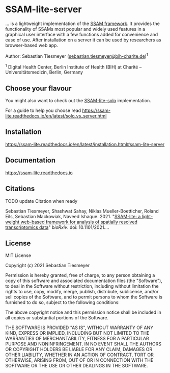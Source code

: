 # SSAM-lite-server

... is a lightweight implementation of the [SSAM framework](https://www.nature.com/articles/s41467-021-23807-4).
It provides the functionality of SSAMs most popular and widely used features in a graphical user interface
with a few functions added for convenience and ease of use. After installation on a server it can be used by 
researchers as browser-based web app.


Author: Sebastian Tiesmeyer (sebastian.tiesmeyer@bih-charite.de)<sup>1</sup>

<sup>1</sup> Digital Health Center, Berlin Institute of Health (BIH) at Charité – Universitätsmedizin, Berlin, Germany

## Choose your flavour

You might also want to check out the [SSAM-lite-solo](https://github.com/HiDiHlabs/ssam-lite-solo) implementation.

For a guide to help you choose read https://ssam-lite.readthedocs.io/en/latest/solo_vs_server.html

## Installation

https://ssam-lite.readthedocs.io/en/latest/installation.html#ssam-lite-server


## Documentation

https://ssam-lite.readthedocs.io


## Citations

TODO update Citation when ready

Sebastian Tiesmeyer, Shashwat Sahay, Niklas Mueller-Boetticher, Roland Eils, Sebastian Mackowiak, Naveed Ishaque.
2021.
"[SSAM-lite: a light-weight web-based framework for analysis of spatially resolved transcriptomics data](https://biorxiv.org)"
*bioRxiv*. doi: 10.1101/2021....


## License

MIT License

Copyright (c) 2021 Sebastian Tiesmeyer

Permission is hereby granted, free of charge, to any person obtaining a copy
of this software and associated documentation files (the "Software"), to deal
in the Software without restriction, including without limitation the rights
to use, copy, modify, merge, publish, distribute, sublicense, and/or sell
copies of the Software, and to permit persons to whom the Software is
furnished to do so, subject to the following conditions:

The above copyright notice and this permission notice shall be included in all
copies or substantial portions of the Software.

THE SOFTWARE IS PROVIDED "AS IS", WITHOUT WARRANTY OF ANY KIND, EXPRESS OR
IMPLIED, INCLUDING BUT NOT LIMITED TO THE WARRANTIES OF MERCHANTABILITY,
FITNESS FOR A PARTICULAR PURPOSE AND NONINFRINGEMENT. IN NO EVENT SHALL THE
AUTHORS OR COPYRIGHT HOLDERS BE LIABLE FOR ANY CLAIM, DAMAGES OR OTHER
LIABILITY, WHETHER IN AN ACTION OF CONTRACT, TORT OR OTHERWISE, ARISING FROM,
OUT OF OR IN CONNECTION WITH THE SOFTWARE OR THE USE OR OTHER DEALINGS IN THE
SOFTWARE.